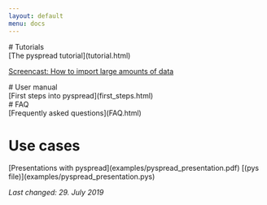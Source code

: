 ```yaml
---
layout: default
menu: docs
---
```


<div markdown="1" class="w3-container">
<div markdown="1" class="w3-col l2 m2 s12">
# Tutorials 
</div>
<div markdown="1" class="w3-col l6 m6 s12">
[The pyspread tutorial](tutorial.html)

[Screencast: How to import large amounts of data](videos/pyspread_podcast_1.mp4)
</div>
</div>

<div markdown="1" class="w3-container">
<div markdown="1" class="w3-col l2 m2 s12">
# User manual 
</div>
<div markdown="1" class="w3-col l6 m6 s12">
[First steps into pyspread](first_steps.html)
</div>
</div>

<div markdown="1" class="w3-container">
<div markdown="1" class="w3-col l2 m2 s12">
# FAQ 
</div>
<div markdown="1" class="w3-col l6 m6 s12">
[Frequently asked questions](FAQ.html)
</div>
</div>

<div markdown="1" class="w3-container">
<div markdown="1" class="w3-col l2 m2 s12">

# Use cases
</div>
<div markdown="1" class="w3-col l6 m6 s12">
[Presentations with pyspread](examples/pyspread_presentation.pdf) 
[(pys file)](examples/pyspread_presentation.pys)

*Last changed: 29. July 2019*
</div>
</div>


